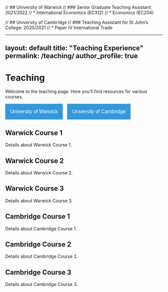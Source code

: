 
// ## University of Warwick 
// ### Senior Graduate Teaching Assistant: 2021/2022 
// * International Economics (EC312)
// * Economics (EC204)

// ## University of Cambridge 
// ### Teaching Assistant for St John’s College: 2020/2021
// * Paper IV International Trade


---
layout: default
title: "Teaching Experience"
permalink: /teaching/
author_profile: true
---

<style>
  /* Dropdown Button */
  .dropbtn {
    background-color: #3498db;
    color: white;
    padding: 16px;
    font-size: 16px;
    border: none;
    cursor: pointer;
  }

  /* The container <div> - needed to position the dropdown content */
  .dropdown {
    position: relative;
    display: inline-block;
    margin-right: 10px; /* Add space between the dropdowns */
  }

  /* Dropdown Content (Hidden by Default) */
  .dropdown-content {
    display: none;
    position: absolute;
    background-color: #f9f9f9;
    min-width: 160px;
    box-shadow: 0px 8px 16px 0px rgba(0,0,0,0.2);
    z-index: 1;
  }

  /* Links inside the dropdown */
  .dropdown-content a {
    color: black;
    padding: 12px 16px;
    text-decoration: none;
    display: block;
  }

  /* Change color of dropdown links on hover */
  .dropdown-content a:hover {background-color: #f1f1f1}

  /* Show the dropdown menu on hover */
  .dropdown:hover .dropdown-content {
    display: block;
  }

  /* Change the background color of the dropdown button when the dropdown content is shown */
  .dropdown:hover .dropbtn {
    background-color: #2980b9;
  }
</style>

<h1>Teaching</h1>
<p>Welcome to the teaching page. Here you'll find resources for various courses.</p>

<div class="dropdown">
  <button class="dropbtn">University of Warwick</button>
  <div class="dropdown-content">
    <a href="#warwick_course1">Warwick Course 1</a>
    <a href="#warwick_course2">Warwick Course 2</a>
    <a href="#warwick_course3">Warwick Course 3</a>
  </div>
</div>

<div class="dropdown">
  <button class="dropbtn">University of Cambridge</button>
  <div class="dropdown-content">
    <a href="#cambridge_course1">Cambridge Course 1</a>
    <a href="#cambridge_course2">Cambridge Course 2</a>
    <a href="#cambridge_course3">Cambridge Course 3</a>
  </div>
</div>

<h2 id="warwick_course1">Warwick Course 1</h2>
<p>Details about Warwick Course 1.</p>

<h2 id="warwick_course2">Warwick Course 2</h2>
<p>Details about Warwick Course 2.</p>

<h2 id="warwick_course3">Warwick Course 3</h2>
<p>Details about Warwick Course 3.</p>

<h2 id="cambridge_course1">Cambridge Course 1</h2>
<p>Details about Cambridge Course 1.</p>

<h2 id="cambridge_course2">Cambridge Course 2</h2>
<p>Details about Cambridge Course 2.</p>

<h2 id="cambridge_course3">Cambridge Course 3</h2>
<p>Details about Cambridge Course 3.</p>
